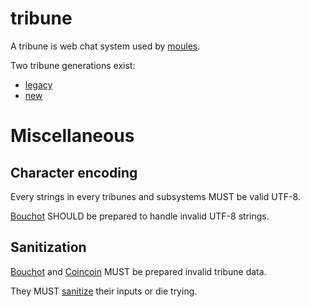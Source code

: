 # tribune

A tribune is web chat system used by [moules](/moules.md).

Two tribune generations exist:

- [legacy](/legacy/legacy_tribune.md)
- [new](/new/new_tribune.md)

# Miscellaneous

## Character encoding

Every strings in every tribunes and subsystems MUST be valid UTF-8.

[Bouchot](/bouchot.md) SHOULD be prepared to handle invalid UTF-8 strings.

## Sanitization

[Bouchot](/bouchot.md) and [Coincoin](/coincoin.md) MUST be prepared invalid tribune data.

They MUST [sanitize](/slip.md) their inputs or die trying.